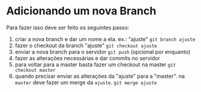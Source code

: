 # Adicionando um nova Branch

Para fazer isso deve ser feito os seguintes passo:

1. criar a nova branch e dar um nome a ela. ex.: "ajuste" ``git branch ajuste``
2. fazer o checkout da branch "ajuste" ``git checkout ajuste``
3. enviar a nova branch para o servidor ``git push`` (opcional por enquanto)
4. fazer as alterações necessárias e dar commits no servidor
5. para voltar para a master basta fazer um checkout na master ``git checkout master``
6. quando precisar enviar as alterações da "ajuste" para a "master". na ``master`` deve fazer um merge da ``ajuste``. ``git merge ajuste``